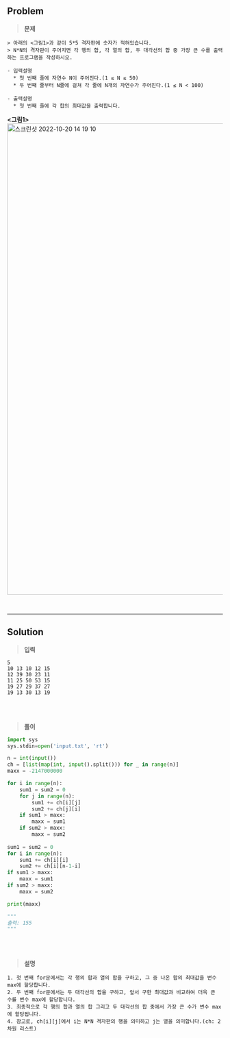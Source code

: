 ## Problem

> **문제**
  ```
  > 아래의 <그림1>과 같이 5*5 격자판에 숫자가 적혀있습니다.
  > N*N의 격자판이 주어지면 각 행의 합, 각 열의 합, 두 대각선의 합 중 가장 큰 수를 출력하는 프로그램을 작성하시오.

  - 입력설명
    * 첫 번째 줄에 자연수 N이 주어진다.(1 ≤ N ≤ 50)
    * 두 번째 줄부터 N줄에 걸쳐 각 줄에 N개의 자연수가 주어진다.(1 ≤ N < 100)

  - 출력설명
    * 첫 번째 줄에 각 합의 최대값을 출력합니다.
  ```
  **<그림1>**
  <img width="1100px" alt="스크린샷 2022-10-20 14 19 10" src="https://user-images.githubusercontent.com/89829943/196862527-0988ce54-fdff-43e6-82cc-973b2ecfa788.png">
  
<br>
<hr>

## Solution

> **입력**
  ```
  5
  10 13 10 12 15
  12 39 30 23 11 
  11 25 50 53 15 
  19 27 29 37 27 
  19 13 30 13 19
  ```

<br>
<br>

> **풀이**
  ```python
  import sys
  sys.stdin=open('input.txt', 'rt')

  n = int(input())
  ch = [list(map(int, input().split())) for _ in range(n)]
  maxx = -2147000000

  for i in range(n):
      sum1 = sum2 = 0
      for j in range(n):
          sum1 += ch[i][j]
          sum2 += ch[j][i]
      if sum1 > maxx:
          maxx = sum1
      if sum2 > maxx:
          maxx = sum2
      
  sum1 = sum2 = 0
  for i in range(n):
      sum1 += ch[i][i]
      sum2 += ch[i][n-1-i]
  if sum1 > maxx:
      maxx = sum1
  if sum2 > maxx:
      maxx = sum2
  
  print(maxx)
  
  """
  출력: 155
  """
  ```

<br>
<br>

> **설명**
  ```
  1. 첫 번째 for문에서는 각 행의 합과 열의 합을 구하고, 그 중 나온 합의 최대값을 변수 max에 할당합니다.
  2. 두 번째 for문에서는 두 대각선의 합을 구하고, 앞서 구한 최대값과 비교하여 더욱 큰 수를 변수 max에 할당합니다.
  3. 최종적으로 각 행의 합과 열의 합 그리고 두 대각선의 합 중에서 가장 큰 수가 변수 max에 할당됩니다.
  4. 참고로, ch[i][j]에서 i는 N*N 격자판의 행을 의미하고 j는 열을 의미합니다.(ch: 2차원 리스트)
  ```